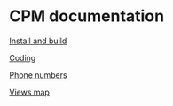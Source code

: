# CPM documentation
[Install and build](doc/dev/README.md)

[Coding](doc/dev/coding.md)

[Phone numbers](doc/dev/phonenumbers.md)

[Views map](doc/dev/viewmap.md)

